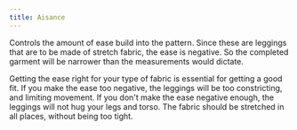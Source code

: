 ```yaml
---
title: Aisance
---
```


Controls the amount of ease build into the pattern. Since these are leggings that are to be made of stretch fabric,
the ease is negative. So the completed garment will be narrower than the measurements would dictate.

<Note>
Getting the ease right for your type of fabric is essential for getting a good fit. If you make the ease 
too negative, the leggings will be too constricting, and limiting movement. If you don't make the ease
negative enough, the leggings will not hug your legs and torso. The fabric should be stretched in all
places, without being too tight.
</Note>
